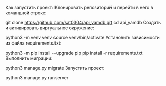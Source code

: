 Как запустить проект:
Клонировать репозиторий и перейти в него в командной строке:

git clone https://github.com/sat0304/api_yamdb.git
cd api_yamdb
Cоздать и активировать виртуальное окружение:

python3 -m venv venv
source venv/bin/activate
Установить зависимости из файла requirements.txt:

python3 -m pip install --upgrade pip
pip install -r requirements.txt
Выполнить миграции:

python3 manage.py migrate
Запустить проект:

python3 manage.py runserver
